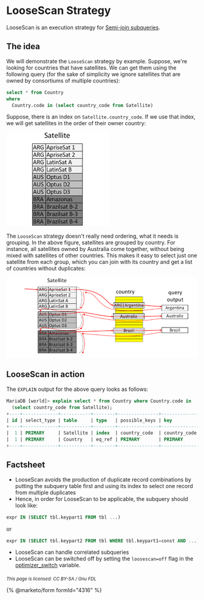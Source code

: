 # LooseScan Strategy

LooseScan is an execution strategy for [Semi-join subqueries](../subquery-optimizations/semi-join-subquery-optimizations.md).

## The idea

We will demonstrate the `LooseScan` strategy by example. Suppose, we're looking for countries that have satellites. We can get them using the following query (for the sake of simplicity we ignore satellites that are owned by consortiums of multiple countries):

```sql
select * from Country  
where 
  Country.code in (select country_code from Satellite)
```

Suppose, there is an index on `Satellite.country_code`. If we use that index, we will get satellites in the order of their owner country:

![loosescan-satellites-ordered-r2](../../../../.gitbook/assets/loosescan-strategy/+image/loosescan-satellites-ordered-r2.png)

The `LooseScan` strategy doesn't really need ordering, what it needs is grouping. In the above figure, satellites are grouped by country. For instance, all satellites owned by Australia come together, without being mixed with satellites of other countries. This makes it easy to select just one satellite from each group, which you can join with its country and get a list of countries without duplicates:

![loosescan-diagram-no-where](../../../../.gitbook/assets/loosescan-strategy/+image/loosescan-diagram-no-where.png)

## LooseScan in action

The `EXPLAIN` output for the above query looks as follows:

```sql
MariaDB [world]> explain select * from Country where Country.code in 
  (select country_code from Satellite);
+----+-------------+-----------+--------+---------------+--------------+---------+------------------------------+------+-------------------------------------+
| id | select_type | table     | type   | possible_keys | key          | key_len | ref                          | rows | Extra                               |
+----+-------------+-----------+--------+---------------+--------------+---------+------------------------------+------+-------------------------------------+
|  1 | PRIMARY     | Satellite | index  | country_code  | country_code | 9       | NULL                         |  932 | Using where; Using index; LooseScan |
|  1 | PRIMARY     | Country   | eq_ref | PRIMARY       | PRIMARY      | 3       | world.Satellite.country_code |    1 | Using index condition               |
+----+-------------+-----------+--------+---------------+--------------+---------+------------------------------+------+-------------------------------------+
```

## Factsheet

* LooseScan avoids the production of duplicate record combinations by putting the subquery table first and using its index to select one record from multiple duplicates
* Hence, in order for LooseScan to be applicable, the subquery should look like:

```sql
expr IN (SELECT tbl.keypart1 FROM tbl ...)
```

or

```sql
expr IN (SELECT tbl.keypart2 FROM tbl WHERE tbl.keypart1=const AND ...)
```

* LooseScan can handle correlated subqueries
* LooseScan can be switched off by setting the `loosescan=off` flag in the [optimizer\_switch](../../system-variables/server-system-variables.md#optimizer_switch) variable.

<sub>_This page is licensed: CC BY-SA / Gnu FDL_</sub>

{% @marketo/form formId="4316" %}
